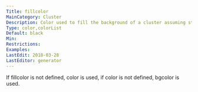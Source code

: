 ```yaml
---
Title: fillcolor
MainCategory: Cluster
Description: Color used to fill the background of a cluster assuming style=filled.
Type: color,colorList
Default: black
Min: 
Restrictions: 
Examples: 
LastEdit: 2018-03-28
LastEditor: generator
---
```


If fillcolor is not defined, color is used, if color is not defined, bgcolor is used.

